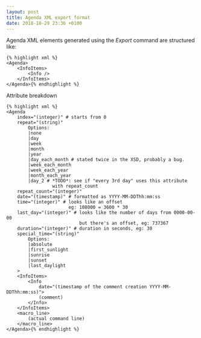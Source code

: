 ```yaml
---
layout: post
title: Agenda XML export format
date: 2018-10-29 23:36 +0100
---
```

Agenda XML elements generated using the *Export* command are structured like:

    {% highlight xml %}
    <Agenda>
        <InfoItems>
            <Info />
        </InfoItems>
    </Agenda>{% endhighlight %}

Attribute breakdown

    {% highlight xml %}
    <Agenda
        index="(integer)" # starts from 0
        repeat="(string)"
            Options:
            |none
            |day
            |week
            |month
            |year
            |day_each_month # stated twice in the XSD, probably a bug.
            |week_each_month
            |week_each_year
            |month_each_year
            |day_2 # *TODO*: see if "every 3rd day" uses this attribute
                     with repeat_count
        repeat_count="(integer)"
        date="(timestamp)" # formatted as YYYY-MM-DDThh:mm:ss
        time="(integer)" # looks like an offset
                           eg: 108000 = 3600 * 30
        last_day="(integer)" # looks like the number of days from 0000-00-00
                               but there's an offset, eg: 737367
        duration="(integer)" # duration in seconds, eg: 30
        special_time="(string)"
            Options:
            |absolute
            |first_sunlight
            |sunrise
            |sunset
            |last_daylight
        >
        <InfoItems>
            <Info
                date="(timestamp of the comment creation YYYY-MM-DDThh:mm:ss)">
                (comment)
            </Info>
        </InfoItems>
        <macro_line>
            (actual command line)
        </macro_line>
    </Agenda>{% endhighlight %}
